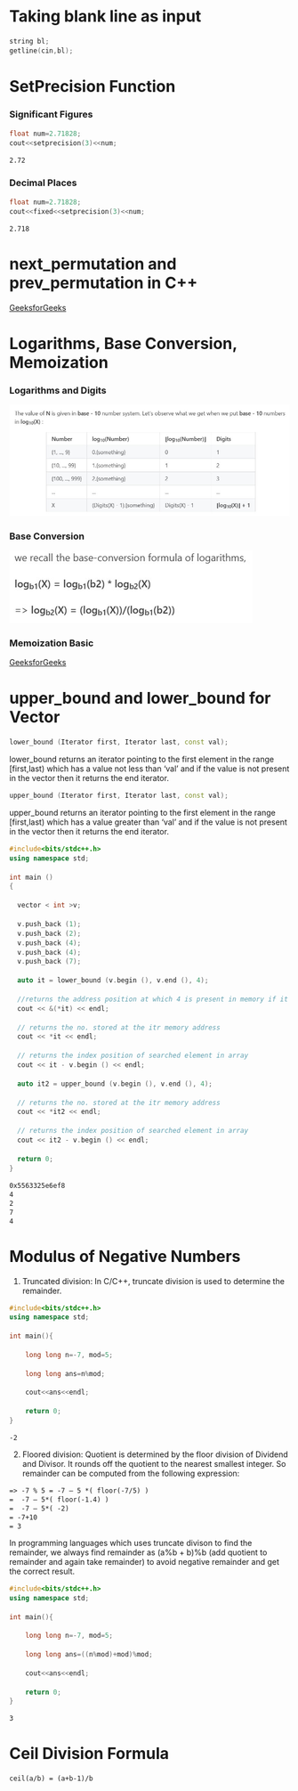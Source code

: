 # Taking blank line as input
```cpp
string bl;
getline(cin,bl);
```
# SetPrecision Function
### Significant Figures
```cpp
float num=2.71828;
cout<<setprecision(3)<<num;
```
```
2.72
```
### Decimal Places
```cpp
float num=2.71828;
cout<<fixed<<setprecision(3)<<num;
```
```
2.718
```
# next_permutation and prev_permutation in C++
[GeeksforGeeks](https://www.geeksforgeeks.org/stdnext_permutation-prev_permutation-c/)

# Logarithms, Base Conversion, Memoization
### Logarithms and Digits
![Logarithms and Digits](https://github.com/faiyaz103/Competitive-Programming/blob/main/resources/log_and_digits.jpg)
### Base Conversion
![Base Conversion](https://github.com/faiyaz103/Competitive-Programming/blob/main/resources/base_conv_log.jpg)
###  Memoization Basic
[GeeksforGeeks](https://www.geeksforgeeks.org/memoization-1d-2d-and-3d/)

# upper_bound and lower_bound for Vector
```cpp
lower_bound (Iterator first, Iterator last, const val);
```
lower_bound returns an iterator pointing to the first element in the range [first,last) which has a value not less than ‘val’  and if the value is not present in the vector then it returns the end iterator.
```cpp
upper_bound (Iterator first, Iterator last, const val);
```
upper_bound returns an iterator pointing to the first element in the range [first,last) which has a value greater than ‘val’  and if the value is not present in the vector then it returns the end iterator.
```cpp
#include<bits/stdc++.h>
using namespace std;

int main ()
{

  vector < int >v;

  v.push_back (1);
  v.push_back (2);
  v.push_back (4);
  v.push_back (4);
  v.push_back (7);

  auto it = lower_bound (v.begin (), v.end (), 4);

  //returns the address position at which 4 is present in memory if it is present
  cout << &(*it) << endl;

  // returns the no. stored at the itr memory address
  cout << *it << endl;

  // returns the index position of searched element in array
  cout << it - v.begin () << endl;

  auto it2 = upper_bound (v.begin (), v.end (), 4);

  // returns the no. stored at the itr memory address
  cout << *it2 << endl;

  // returns the index position of searched element in array
  cout << it2 - v.begin () << endl;

  return 0;
}
```
```
0x5563325e6ef8
4
2
7
4
```

# Modulus of Negative Numbers
1. Truncated division: In C/C++, truncate division is used to determine the remainder.
```cpp
#include<bits/stdc++.h>
using namespace std;

int main(){
    
    long long n=-7, mod=5;
    
    long long ans=n%mod;
    
    cout<<ans<<endl;
    
    return 0;
}
```
```
-2
```
2. Floored division: Quotient is determined by the floor division of Dividend and Divisor. It rounds off the quotient to the nearest smallest integer. So remainder can be computed from the following expression:
```
=> -7 % 5 = -7 – 5 *( floor(-7/5) )
=  -7 – 5*( floor(-1.4) )
=  -7 – 5*( -2)
= -7+10
= 3
```
In programming languages which uses truncate divison to find the remainder, we always find remainder as (a%b + b)%b (add quotient to remainder and again take remainder) to avoid negative remainder and get the correct result.
```cpp
#include<bits/stdc++.h>
using namespace std;

int main(){
    
    long long n=-7, mod=5;
    
    long long ans=((n%mod)+mod)%mod;
    
    cout<<ans<<endl;
    
    return 0;
}
```
```
3
```

# Ceil Division Formula
```
ceil(a/b) = (a+b-1)/b
```